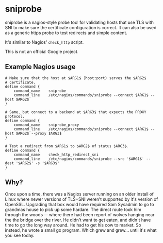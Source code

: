 # sniprobe

sniprobe is a nagios-style probe tool for validating hosts that use
TLS with SNI to make sure the certificate configuration is correct.
It can also be used as a generic https probe to test redirects and
simple content.

It's similar to Nagios' `check_http` script.

This is not an official Google project.

## Example Nagios usage

    # Make sure that the host at $ARG1$ (host:port) serves the $ARG2$
    # certificate.
    define command {
        command_name    sniprobe
        command_line    /etc/nagios/commands/sniprobe --connect $ARG1$ --host $ARG2$
    }

    # Same, but connect to a backend at $ARG3$ that expects the PROXY protocol.
    define command {
        command_name    sniprobe_proxy
        command_line    /etc/nagios/commands/sniprobe --connect $ARG1$ --host $ARG2$ --proxy $ARG3$
    }

    # Test a redirect from $ARG1$ to $ARG2$ of status $ARG3$.
    define command {
	    command_name    check_http_redirect_sni
	    command_line    /etc/nagios/commands/sniprobe --src '$ARG1$' --dest '$ARG2$' -s '$ARG3$'
    }

## Why?

Once upon a time, there was a Nagios server running on an older
install of Linux where newer versions of TLS+SNI weren't supported by
it's version of OpenSSL.  Upgrading that box would have required Sam
Sysadmin to go to grandmas house to pick up some hardare.  The direct
route took him through the woods -- where there had been report of
wolves hanging near the the bridge over the river.  He didn't want to
get eaten, and didn't have time to go the long way around.  He had to
get his cow to market.  So instead, he wrote a small go program.
Which grew and grew... until it's what you see today.
